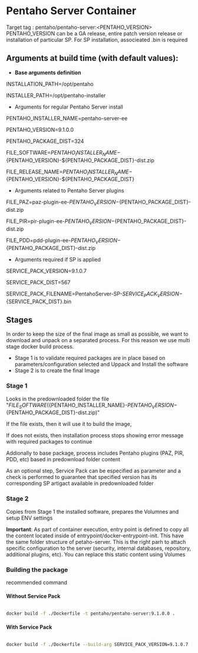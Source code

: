 # Pentaho Server Container

Target tag : pentaho/pentaho-server:<PENTAHO_VERSION>
PENTAHO_VERSION can be a GA release, entire patch version release or installation of particular SP. For SP installation, associeated .bin is required

## Arguments at build time (with default values):

- **Base arguments definition**

INSTALLATION_PATH=/opt/pentaho

INSTALLER_PATH=/opt/pentaho-installer

- Arguments for regular Pentaho Server install

PENTAHO_INSTALLER_NAME=pentaho-server-ee

PENTAHO_VERSION=9.1.0.0

PENTAHO_PACKAGE_DIST=324

FILE_SOFTWARE=${PENTAHO_INSTALLER_NAME}-${PENTAHO_VERSION}-${PENTAHO_PACKAGE_DIST}-dist.zip

FILE_RELEASE_NAME=${PENTAHO_INSTALLER_NAME}-${PENTAHO_VERSION}-${PENTAHO_PACKAGE_DIST}

- Arguments related to Pentaho Server plugins

FILE_PAZ=paz-plugin-ee-${PENTAHO_VERSION}-${PENTAHO_PACKAGE_DIST}-dist.zip

FILE_PIR=pir-plugin-ee-${PENTAHO_VERSION}-${PENTAHO_PACKAGE_DIST}-dist.zip

FILE_PDD=pdd-plugin-ee-${PENTAHO_VERSION}-${PENTAHO_PACKAGE_DIST}-dist.zip

- Arguments required if SP is applied

SERVICE_PACK_VERSION=9.1.0.7

SERVICE_PACK_DIST=567

SERVICE_PACK_FILENAME=PentahoServer-SP-${SERVICE_PACK_VERSION}-${SERVICE_PACK_DIST}.bin

## Stages
In order to keep the size of the final image as small as possible, we want to download and unpack on a separated process.
For this reason we use multi stage docker build process.
* Stage 1 is to validate required packages are in place based on parameters/configuration selected and Uppack and Install the software
* Stage 2 is to create the final Image

### Stage 1 
Looks in the predownloaded folder the file "${FILE_SOFTWARE} (${PENTAHO_INSTALLER_NAME}-${PENTAHO_VERSION}-${PENTAHO_PACKAGE_DIST}-dist.zip)"

If the file exists, then it will use it to build the image,

If does not exists, then installation process stops showing error message with required packages to continue

Addionally to base package, process includes Pentaho plugins (PAZ, PIR, PDD, etc) based in predownload folder content

As an optional step, Service Pack can be especified as parameter and a check is performed to guarantee that specified version has its corresponding SP artigact available in predownloaded folder

### Stage 2
Copies from Stage 1 the installed software, prepares the Volumnes and setup ENV settings

**Important**: As part of container execution, entry point is defined to copy all the content located inside of entrypoint/docker-entrypoint-init. This have the same folder structure of petaho-server. This is the right parh to attach specific configuration to the server (security, internal databases, repository, additional plugins, etc). You can replace this static content using Volumes

### Building the package
recommended command 

#### Without Service Pack
```bash

docker build -f ./Dockerfile -t pentaho/pentaho-server:9.1.0.0 .

```

#### With Service Pack
```bash

docker build -f ./Dockerfile --build-arg SERVICE_PACK_VERSION=9.1.0.7 --build-arg SERVICE_PACK_DIST=1241 -t pentaho/pentaho-server:9.1.0.7 .

```




